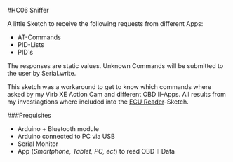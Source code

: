 #HC06 Sniffer

A little Sketch to receive the following requests from different Apps:
* AT-Commands
* PID-Lists
* PID´s

The responses are static values. Unknown Commands will be submitted to the user by Serial.write.

This sketch was a workaround to get to know which commands where asked by my Virb XE Action Cam and different OBD II-Apps.
All results from my investiagtions where included into the [ECU Reader](https://github.com/HerrRiebmann/KDS2Bluetooth/tree/master/ECU_Reader)-Sketch.

###Prequisites
* Arduino + Bluetooth module
* Arduino connected to PC via USB
* Serial Monitor
* App (*Smartphone, Tablet, PC, ect*) to read OBD II Data
